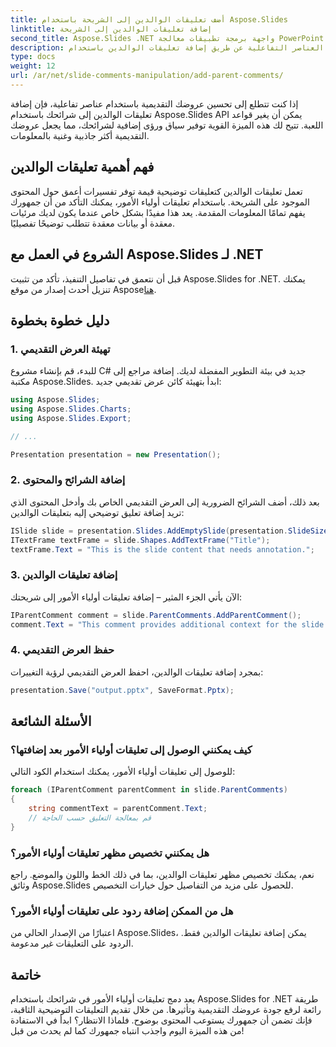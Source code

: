 ```yaml
---
title: أضف تعليقات الوالدين إلى الشريحة باستخدام Aspose.Slides
linktitle: إضافة تعليقات الوالدين إلى الشريحة
second_title: Aspose.Slides .NET واجهة برمجة تطبيقات معالجة PowerPoint
description: تعرف على كيفية تحسين عروضك التقديمية باستخدام العناصر التفاعلية عن طريق إضافة تعليقات الوالدين باستخدام Aspose.Slides for .NET. ارفع مستوى المشاركة والوضوح في شرائحك.
type: docs
weight: 12
url: /ar/net/slide-comments-manipulation/add-parent-comments/
---
```


إذا كنت تتطلع إلى تحسين عروضك التقديمية باستخدام عناصر تفاعلية، فإن إضافة تعليقات الوالدين إلى شرائحك باستخدام Aspose.Slides API يمكن أن يغير قواعد اللعبة. تتيح لك هذه الميزة القوية توفير سياق ورؤى إضافية لشرائحك، مما يجعل عروضك التقديمية أكثر جاذبية وغنية بالمعلومات.

## فهم أهمية تعليقات الوالدين

تعمل تعليقات الوالدين كتعليقات توضيحية قيمة توفر تفسيرات أعمق حول المحتوى الموجود على الشريحة. باستخدام تعليقات أولياء الأمور، يمكنك التأكد من أن جمهورك يفهم تمامًا المعلومات المقدمة. يعد هذا مفيدًا بشكل خاص عندما يكون لديك مرئيات معقدة أو بيانات معقدة تتطلب توضيحًا تفصيليًا.

## الشروع في العمل مع Aspose.Slides لـ .NET

قبل أن نتعمق في تفاصيل التنفيذ، تأكد من تثبيت Aspose.Slides for .NET. يمكنك تنزيل أحدث إصدار من موقع Aspose[هنا](https://releases.aspose.com/slides/net/).

## دليل خطوة بخطوة

### 1. تهيئة العرض التقديمي

للبدء، قم بإنشاء مشروع C# جديد في بيئة التطوير المفضلة لديك. إضافة مراجع إلى مكتبة Aspose.Slides. ابدأ بتهيئة كائن عرض تقديمي جديد:

```csharp
using Aspose.Slides;
using Aspose.Slides.Charts;
using Aspose.Slides.Export;

// ...

Presentation presentation = new Presentation();
```

### 2. إضافة الشرائح والمحتوى

بعد ذلك، أضف الشرائح الضرورية إلى العرض التقديمي الخاص بك وأدخل المحتوى الذي تريد إضافة تعليق توضيحي إليه بتعليقات الوالدين:

```csharp
ISlide slide = presentation.Slides.AddEmptySlide(presentation.SlideSize);
ITextFrame textFrame = slide.Shapes.AddTextFrame("Title");
textFrame.Text = "This is the slide content that needs annotation.";
```

### 3. إضافة تعليقات الوالدين

الآن يأتي الجزء المثير – إضافة تعليقات أولياء الأمور إلى شريحتك:

```csharp
IParentComment comment = slide.ParentComments.AddParentComment();
comment.Text = "This comment provides additional context for the slide content.";
```

### 4. حفظ العرض التقديمي

بمجرد إضافة تعليقات الوالدين، احفظ العرض التقديمي لرؤية التغييرات:

```csharp
presentation.Save("output.pptx", SaveFormat.Pptx);
```

## الأسئلة الشائعة

### كيف يمكنني الوصول إلى تعليقات أولياء الأمور بعد إضافتها؟

للوصول إلى تعليقات أولياء الأمور، يمكنك استخدام الكود التالي:

```csharp
foreach (IParentComment parentComment in slide.ParentComments)
{
    string commentText = parentComment.Text;
    // قم بمعالجة التعليق حسب الحاجة
}
```

### هل يمكنني تخصيص مظهر تعليقات أولياء الأمور؟

نعم، يمكنك تخصيص مظهر تعليقات الوالدين، بما في ذلك الخط واللون والموضع. راجع وثائق Aspose.Slides للحصول على مزيد من التفاصيل حول خيارات التخصيص.

### هل من الممكن إضافة ردود على تعليقات أولياء الأمور؟

اعتبارًا من الإصدار الحالي من Aspose.Slides، يمكن إضافة تعليقات الوالدين فقط. الردود على التعليقات غير مدعومة.

## خاتمة

يعد دمج تعليقات أولياء الأمور في شرائحك باستخدام Aspose.Slides for .NET طريقة رائعة لرفع جودة عروضك التقديمية وتأثيرها. من خلال تقديم التعليقات التوضيحية الثاقبة، فإنك تضمن أن جمهورك يستوعب المحتوى بوضوح. فلماذا الانتظار؟ ابدأ في الاستفادة من هذه الميزة اليوم واجذب انتباه جمهورك كما لم يحدث من قبل!